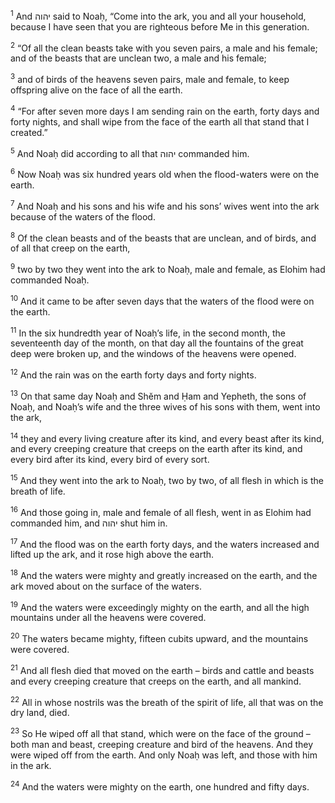 <sup>1</sup> And יהוה said to Noaḥ, “Come into the ark, you and all your household, because I have seen that you are righteous before Me in this generation.

<sup>2</sup> “Of all the clean beasts take with you seven pairs, a male and his female; and of the beasts that are unclean two, a male and his female;

<sup>3</sup> and of birds of the heavens seven pairs, male and female, to keep offspring alive on the face of all the earth.

<sup>4</sup> “For after seven more days I am sending rain on the earth, forty days and forty nights, and shall wipe from the face of the earth all that stand that I created.”

<sup>5</sup> And Noaḥ did according to all that יהוה commanded him.

<sup>6</sup> Now Noaḥ was six hundred years old when the flood-waters were on the earth.

<sup>7</sup> And Noaḥ and his sons and his wife and his sons’ wives went into the ark because of the waters of the flood.

<sup>8</sup> Of the clean beasts and of the beasts that are unclean, and of birds, and of all that creep on the earth,

<sup>9</sup> two by two they went into the ark to Noaḥ, male and female, as Elohim had commanded Noaḥ.

<sup>10</sup> And it came to be after seven days that the waters of the flood were on the earth.

<sup>11</sup> In the six hundredth year of Noaḥ’s life, in the second month, the seventeenth day of the month, on that day all the fountains of the great deep were broken up, and the windows of the heavens were opened.

<sup>12</sup> And the rain was on the earth forty days and forty nights.

<sup>13</sup> On that same day Noaḥ and Shĕm and Ḥam and Yepheth, the sons of Noaḥ, and Noaḥ’s wife and the three wives of his sons with them, went into the ark,

<sup>14</sup> they and every living creature after its kind, and every beast after its kind, and every creeping creature that creeps on the earth after its kind, and every bird after its kind, every bird of every sort.

<sup>15</sup> And they went into the ark to Noaḥ, two by two, of all flesh in which is the breath of life.

<sup>16</sup> And those going in, male and female of all flesh, went in as Elohim had commanded him, and יהוה shut him in.

<sup>17</sup> And the flood was on the earth forty days, and the waters increased and lifted up the ark, and it rose high above the earth.

<sup>18</sup> And the waters were mighty and greatly increased on the earth, and the ark moved about on the surface of the waters.

<sup>19</sup> And the waters were exceedingly mighty on the earth, and all the high mountains under all the heavens were covered.

<sup>20</sup> The waters became mighty, fifteen cubits upward, and the mountains were covered.

<sup>21</sup> And all flesh died that moved on the earth – birds and cattle and beasts and every creeping creature that creeps on the earth, and all mankind.

<sup>22</sup> All in whose nostrils was the breath of the spirit of life, all that was on the dry land, died.

<sup>23</sup> So He wiped off all that stand, which were on the face of the ground – both man and beast, creeping creature and bird of the heavens. And they were wiped off from the earth. And only Noaḥ was left, and those with him in the ark.

<sup>24</sup> And the waters were mighty on the earth, one hundred and fifty days.

